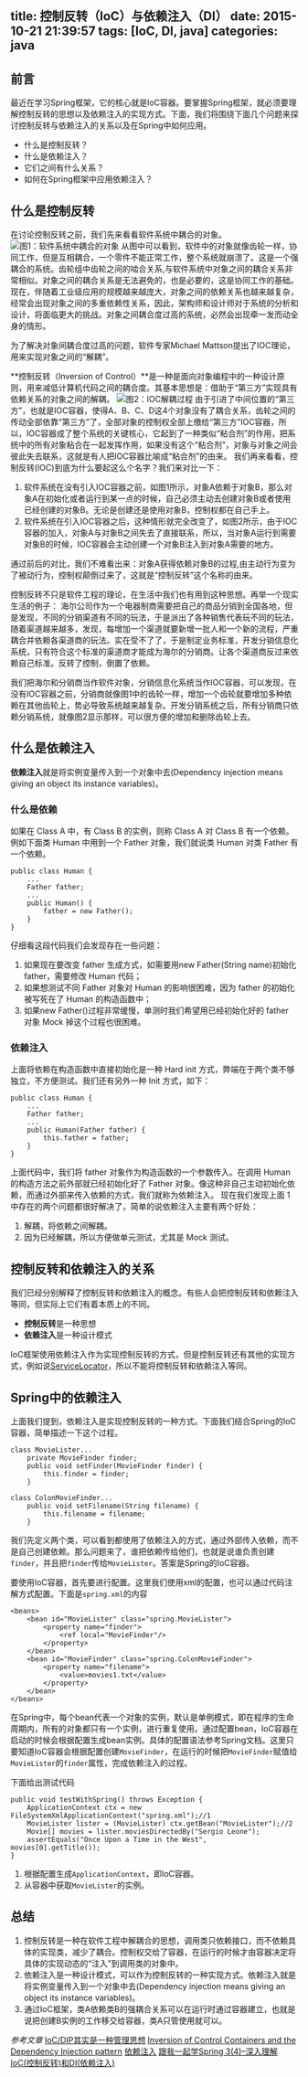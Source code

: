 title: 控制反转（IoC）与依赖注入（DI）
date: 2015-10-21 21:39:57
tags: [IoC, DI, java]
categories: java
---

## 前言
最近在学习Spring框架，它的核心就是IoC容器。要掌握Spring框架，就必须要理解控制反转的思想以及依赖注入的实现方式。下面，我们将围绕下面几个问题来探讨控制反转与依赖注入的关系以及在Spring中如何应用。

- 什么是控制反转？
- 什么是依赖注入？
- 它们之间有什么关系？
- 如何在Spring框架中应用依赖注入？

## 什么是控制反转
在讨论控制反转之前，我们先来看看软件系统中耦合的对象。
![图1：软件系统中耦合的对象][1]
从图中可以看到，软件中的对象就像齿轮一样，协同工作，但是互相耦合，一个零件不能正常工作，整个系统就崩溃了。这是一个强耦合的系统。齿轮组中齿轮之间的啮合关系,与软件系统中对象之间的耦合关系非常相似。对象之间的耦合关系是无法避免的，也是必要的，这是协同工作的基础。现在，伴随着工业级应用的规模越来越庞大，对象之间的依赖关系也越来越复杂，经常会出现对象之间的多重依赖性关系，因此，架构师和设计师对于系统的分析和设计，将面临更大的挑战。对象之间耦合度过高的系统，必然会出现牵一发而动全身的情形。

为了解决对象间耦合度过高的问题，软件专家Michael Mattson提出了IOC理论，用来实现对象之间的“解耦”。

**控制反转（Inversion of Control）**是一种是面向对象编程中的一种设计原则，用来减低计算机代码之间的耦合度。其基本思想是：借助于“第三方”实现具有依赖关系的对象之间的解耦。
![图2：IOC解耦过程][2]
由于引进了中间位置的“第三方”，也就是IOC容器，使得A、B、C、D这4个对象没有了耦合关系，齿轮之间的传动全部依靠“第三方”了，全部对象的控制权全部上缴给“第三方”IOC容器，所以，IOC容器成了整个系统的关键核心，它起到了一种类似“粘合剂”的作用，把系统中的所有对象粘合在一起发挥作用，如果没有这个“粘合剂”，对象与对象之间会彼此失去联系，这就是有人把IOC容器比喻成“粘合剂”的由来。
我们再来看看，控制反转(IOC)到底为什么要起这么个名字？我们来对比一下：

1. 软件系统在没有引入IOC容器之前，如图1所示，对象A依赖于对象B，那么对象A在初始化或者运行到某一点的时候，自己必须主动去创建对象B或者使用已经创建的对象B。无论是创建还是使用对象B，控制权都在自己手上。
2. 软件系统在引入IOC容器之后，这种情形就完全改变了，如图2所示，由于IOC容器的加入，对象A与对象B之间失去了直接联系，所以，当对象A运行到需要对象B的时候，IOC容器会主动创建一个对象B注入到对象A需要的地方。
    
通过前后的对比，我们不难看出来：对象A获得依赖对象B的过程,由主动行为变为了被动行为，控制权颠倒过来了，这就是“控制反转”这个名称的由来。

控制反转不只是软件工程的理论，在生活中我们也有用到这种思想。再举一个现实生活的例子：
海尔公司作为一个电器制商需要把自己的商品分销到全国各地，但是发现，不同的分销渠道有不同的玩法，于是派出了各种销售代表玩不同的玩法，随着渠道越来越多，发现，每增加一个渠道就要新增一批人和一个新的流程，严重耦合并依赖各渠道商的玩法。实在受不了了，于是制定业务标准，开发分销信息化系统，只有符合这个标准的渠道商才能成为海尔的分销商。让各个渠道商反过来依赖自己标准。反转了控制，倒置了依赖。

我们把海尔和分销商当作软件对象，分销信息化系统当作IOC容器，可以发现，在没有IOC容器之前，分销商就像图1中的齿轮一样，增加一个齿轮就要增加多种依赖在其他齿轮上，势必导致系统越来越复杂。开发分销系统之后，所有分销商只依赖分销系统，就像图2显示那样，可以很方便的增加和删除齿轮上去。

## 什么是依赖注入
**依赖注入**就是将实例变量传入到一个对象中去(Dependency injection means giving an object its instance variables)。
### 什么是依赖
如果在 Class A 中，有 Class B 的实例，则称 Class A 对 Class B 有一个依赖。例如下面类 Human 中用到一个 Father 对象，我们就说类 Human 对类 Father 有一个依赖。

    public class Human {
        ...
        Father father;
        ...
        public Human() {
            father = new Father();
        }
    }
仔细看这段代码我们会发现存在一些问题：

1. 如果现在要改变 father 生成方式，如需要用new Father(String name)初始化 father，需要修改 Human 代码；
2. 如果想测试不同 Father 对象对 Human 的影响很困难，因为 father 的初始化被写死在了 Human 的构造函数中；
3. 如果new Father()过程非常缓慢，单测时我们希望用已经初始化好的 father 对象 Mock 掉这个过程也很困难。

### 依赖注入
上面将依赖在构造函数中直接初始化是一种 Hard init 方式，弊端在于两个类不够独立，不方便测试。我们还有另外一种 Init 方式，如下：
    
    public class Human {
        ...
        Father father;
        ...
        public Human(Father father) {
            this.father = father;
        }
    }
上面代码中，我们将 father 对象作为构造函数的一个参数传入。在调用 Human 的构造方法之前外部就已经初始化好了 Father 对象。像这种非自己主动初始化依赖，而通过外部来传入依赖的方式，我们就称为依赖注入。
现在我们发现上面 1 中存在的两个问题都很好解决了，简单的说依赖注入主要有两个好处：

1. 解耦，将依赖之间解耦。
2. 因为已经解耦，所以方便做单元测试，尤其是 Mock 测试。

## 控制反转和依赖注入的关系
我们已经分别解释了控制反转和依赖注入的概念。有些人会把控制反转和依赖注入等同，但实际上它们有着本质上的不同。

- **控制反转**是一种思想
- **依赖注入**是一种设计模式

IoC框架使用依赖注入作为实现控制反转的方式，但是控制反转还有其他的实现方式，例如说[ServiceLocator][3]，所以不能将控制反转和依赖注入等同。

## Spring中的依赖注入
上面我们提到，依赖注入是实现控制反转的一种方式。下面我们结合Spring的IoC容器，简单描述一下这个过程。

    class MovieLister...
        private MovieFinder finder;
        public void setFinder(MovieFinder finder) {
            this.finder = finder;
        }
    
    class ColonMovieFinder...
        public void setFilename(String filename) {
            this.filename = filename;
        }
我们先定义两个类，可以看到都使用了依赖注入的方式，通过外部传入依赖，而不是自己创建依赖。那么问题来了，谁把依赖传给他们，也就是说谁负责创建`finder`，并且把`finder`传给`MovieLister`。答案是Spring的IoC容器。

要使用IoC容器，首先要进行配置。这里我们使用xml的配置，也可以通过代码注解方式配置。下面是`spring.xml`的内容

    <beans>
        <bean id="MovieLister" class="spring.MovieLister">
            <property name="finder">
                <ref local="MovieFinder"/>
            </property>
        </bean>
        <bean id="MovieFinder" class="spring.ColonMovieFinder">
            <property name="filename">
                <value>movies1.txt</value>
            </property>
        </bean>
    </beans>
在Spring中，每个bean代表一个对象的实例，默认是单例模式，即在程序的生命周期内，所有的对象都只有一个实例，进行重复使用。通过配置bean，IoC容器在启动的时候会根据配置生成bean实例。具体的配置语法参考Spring文档。这里只要知道IoC容器会根据配置创建`MovieFinder`，在运行的时候把`MovieFinder`赋值给`MovieLister`的`finder`属性，完成依赖注入的过程。

下面给出测试代码

    public void testWithSpring() throws Exception {
        ApplicationContext ctx = new FileSystemXmlApplicationContext("spring.xml");//1
        MovieLister lister = (MovieLister) ctx.getBean("MovieLister");//2
        Movie[] movies = lister.moviesDirectedBy("Sergio Leone");
        assertEquals("Once Upon a Time in the West", movies[0].getTitle());
    }
1. 根据配置生成`ApplicationContext`，即IoC容器。
2. 从容器中获取`MovieLister`的实例。

## 总结
1. 控制反转是一种在软件工程中解耦合的思想，调用类只依赖接口，而不依赖具体的实现类，减少了耦合。控制权交给了容器，在运行的时候才由容器决定将具体的实现动态的“注入”到调用类的对象中。
2. 依赖注入是一种设计模式，可以作为控制反转的一种实现方式。依赖注入就是将实例变量传入到一个对象中去(Dependency injection means giving an object its instance variables)。
3. 通过IoC框架，类A依赖类B的强耦合关系可以在运行时通过容器建立，也就是说把创建B实例的工作移交给容器，类A只管使用就可以。

_参考文章_
[IoC/DIP其实是一种管理思想][4]
[Inversion of Control Containers and the Dependency Injection pattern][5]
[依赖注入][6]
[跟我一起学Spring 3(4)–深入理解IoC(控制反转)和DI(依赖注入)][7]


  [1]: http://7xjtfr.com1.z0.glb.clouddn.com/%E9%BD%BF%E8%BD%AE_%E8%80%A6%E5%90%88%E5%85%B3%E7%B3%BB_full.jpg
  [2]: http://7xjtfr.com1.z0.glb.clouddn.com/%E9%BD%BF%E8%BD%AE_%E8%A7%A3%E8%80%A6%E5%90%88_full.jpg
  [3]: http://martinfowler.com/articles/injection.html#UsingAServiceLocator
  [4]: http://coolshell.cn/articles/9949.html
  [5]: http://martinfowler.com/articles/injection.html
  [6]: https://github.com/android-cn/blog/tree/master/java/dependency-injectionrticles/9949.html
  [7]: http://www.importnew.com/13619.html
